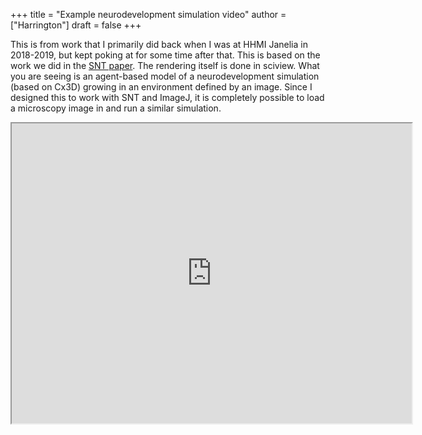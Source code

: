 +++
title = "Example neurodevelopment simulation video"
author = ["Harrington"]
draft = false
+++

This is from work that I primarily did back when I was at HHMI Janelia in 2018-2019, but kept poking at for some time after that. This is based on the work we did in the [SNT paper](https://www.nature.com/articles/s41592-021-01105-7). The rendering itself is done in sciview. What you are seeing is an agent-based model of a neurodevelopment simulation (based on Cx3D) growing in an environment defined by an image. Since I designed this to work with SNT and ImageJ, it is completely possible to load a microscopy image in and run a similar simulation.

<iframe src="https://drive.google.com/file/d/1dNvp1IskWTx0PWq-P3X0dYr1OUKOXPFc/preview" width="640" height="480"></iframe>
